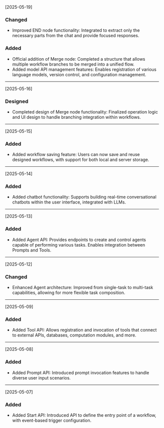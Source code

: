 [2025-05-19]

### Changed

- Improved END node functionality: Integrated to extract only the necessary parts from the chat and provide focused responses.

### Added

- Official addition of Merge node: Completed a structure that allows multiple workflow branches to be merged into a unified flow.
- Added model API management features: Enables registration of various language models, version control, and configuration management.

---

[2025-05-16]

### Designed

- Completed design of Merge node functionality: Finalized operation logic and UI design to handle branching integration within workflows.

---

[2025-05-15]

### Added

- Added workflow saving feature: Users can now save and reuse designed workflows, with support for both local and server storage.

---

[2025-05-14]

### Added

- Added chatbot functionality: Supports building real-time conversational chatbots within the user interface, integrated with LLMs.

---

[2025-05-13]

### Added

- Added Agent API: Provides endpoints to create and control agents capable of performing various tasks. Enables integration between Prompts and Tools.

---

[2025-05-12]

### Changed

- Enhanced Agent architecture: Improved from single-task to multi-task capabilities, allowing for more flexible task composition.

---

[2025-05-09]

### Added

- Added Tool API: Allows registration and invocation of tools that connect to external APIs, databases, computation modules, and more.

---

[2025-05-08]

### Added

- Added Prompt API: Introduced prompt invocation features to handle diverse user input scenarios.

---

[2025-05-07]

### Added

- Added Start API: Introduced API to define the entry point of a workflow, with event-based trigger configuration.
